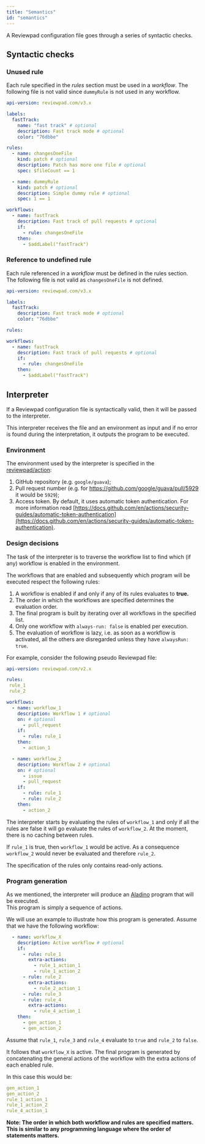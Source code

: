 ```yaml
---
title: "Semantics"
id: "semantics"
---
```


A Reviewpad configuration file goes through a series of syntactic checks.

## Syntactic checks

### Unused rule

Each rule specified in the _rules_ section must be used in a _workflow_. The following file is not valid since `dummyRule` is not used in any workflow.

```yaml
api-version: reviewpad.com/v3.x

labels:
  fastTrack:
    name: "fast track" # optional
    description: Fast track mode # optional
    color: "76dbbe"

rules:
  - name: changesOneFile
    kind: patch # optional
    description: Patch has more one file # optional
    spec: $fileCount == 1

  - name: dummyRule
    kind: patch # optional
    description: Simple dummy rule # optional
    spec: 1 == 1

workflows:
  - name: fastTrack
    description: Fast track of pull requests # optional
    if:
      - rule: changesOneFile
    then:
      - $addLabel("fastTrack")
```

### Reference to undefined rule

Each rule referenced in a _workflow_ must be defined in the rules section. The following file is not valid as `changesOneFile` is not defined.

```yaml
api-version: reviewpad.com/v3.x

labels:
  fastTrack:
    description: Fast track mode # optional
    color: "76dbbe"

rules:

workflows:
  - name: fastTrack
    description: Fast track of pull requests # optional
    if:
      - rule: changesOneFile
    then:
      - $addLabel("fastTrack")
```

## Interpreter

If a Reviewpad configuration file is syntactically valid, then it will be passed to the interpreter. 

This interpreter receives the file and an environment as input and if no error is found during the interpretation, it outputs the program to be executed.

### Environment

The environment used by the interpreter is specified in the [reviewpad/action](https://github.com/reviewpad/action/blob/main/action.yml): 

1. GitHub repository (e.g. `google/guava`);
2. Pull request number (e.g. for <https://github.com/google/guava/pull/5929> it would be `5929`);
3. Access token. By default, it uses automatic token authentication. For more information read [https://docs.github.com/en/actions/security-guides/automatic-token-authentication](https://docs.github.com/en/actions/security-guides/automatic-token-authentication).

### Design decisions

The task of the interpreter is to traverse the workflow list to find which (if any) workflow is enabled in the environment.

The workflows that are enabled and subsequently which program will be executed respect the following rules:

1. A workflow is enabled if and only if any of its rules evaluates to **true.**
2. The order in which the workflows are specified determines the evaluation order.
3. The final program is built by iterating over all workflows in the specified list.
4. Only one workflow with `always-run: false` is enabled per execution.
5. The evaluation of workflow is lazy, i.e. as soon as a workflow is activated, all the others are disregarded unless they have `alwaysRun: true`.

For example, consider the following pseudo Reviewpad file:

```yaml
api-version: reviewpad.com/v2.x

rules:
 rule_1
 rule_2

workflows:
  - name: workflow_1
    description: Workflow 1 # optional
    on: # optional
      - pull_request
    if:
      - rule: rule_1
    then:
      - action_1

  - name: workflow_2
    description: Workflow 2 # optional
    on: # optional
      - issue
      - pull_request
    if:
      - rule: rule_1
      - rule: rule_2
    then:
      - action_2
```

The interpreter starts by evaluating the rules of `workflow_1` and only if all the rules are false it will go evaluate the rules of `workflow_2`. At the moment, there is no caching between rules. 

If `rule_1` is true, then `workflow_1` would be active. As a consequence `workflow_2` would never be evaluated and therefore `rule_2`.

The specification of the rules only contains read-only actions.

### Program generation

As we mentioned, the interpreter will produce an [Aladino](/guides/aladino/specification) program that will be executed.  
This program is simply a sequence of actions. 

We will use an example to illustrate how this program is generated. Assume that we have the following workflow:

```yaml
  - name: workflow_X
    description: Active workflow # optional
    if:
      - rule: rule_1
        extra-actions:
          - rule_1_action_1
          - rule_1_action_2
      - rule: rule_2
        extra-actions:
          - rule_2_action_1
      - rule: rule_3
      - rule: rule_4
        extra-actions:
          - rule_4_action_1
    then:
      - gen_action_1
      - gen_action_2
```

Assume that `rule_1`, `rule_3` and `rule_4` evaluate to `true` and `rule_2` to `false`.

It follows that `workflow_X` is active. The final program is generated by concatenating the general actions of the workflow with the extra actions of each enabled rule.

In this case this would be:

```yaml
gen_action_1
gen_action_2
rule_1_action_1
rule_1_action_2
rule_4_action_1
```

**Note: The order in which both workflow and rules are specified matters. This is similar to any programming language where the order of statements matters.**